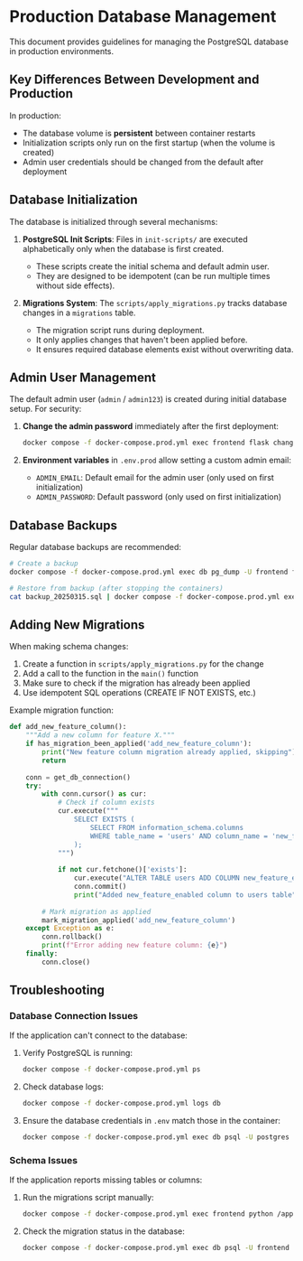 # Production Database Management

This document provides guidelines for managing the PostgreSQL database in production environments.

## Key Differences Between Development and Production

In production:
- The database volume is **persistent** between container restarts
- Initialization scripts only run on the first startup (when the volume is created)
- Admin user credentials should be changed from the default after deployment

## Database Initialization

The database is initialized through several mechanisms:

1. **PostgreSQL Init Scripts**: Files in `init-scripts/` are executed alphabetically only when the database is first created.
   - These scripts create the initial schema and default admin user.
   - They are designed to be idempotent (can be run multiple times without side effects).

2. **Migrations System**: The `scripts/apply_migrations.py` tracks database changes in a `migrations` table.
   - The migration script runs during deployment.
   - It only applies changes that haven't been applied before.
   - It ensures required database elements exist without overwriting data.

## Admin User Management

The default admin user (`admin` / `admin123`) is created during initial database setup. For security:

1. **Change the admin password** immediately after the first deployment:
   ```bash
   docker compose -f docker-compose.prod.yml exec frontend flask change-admin-password
   ```

2. **Environment variables** in `.env.prod` allow setting a custom admin email:
   - `ADMIN_EMAIL`: Default email for the admin user (only used on first initialization)
   - `ADMIN_PASSWORD`: Default password (only used on first initialization)

## Database Backups

Regular database backups are recommended:

```bash
# Create a backup
docker compose -f docker-compose.prod.yml exec db pg_dump -U frontend frontend > backup_$(date +%Y%m%d).sql

# Restore from backup (after stopping the containers)
cat backup_20250315.sql | docker compose -f docker-compose.prod.yml exec -T db psql -U frontend frontend
```

## Adding New Migrations

When making schema changes:

1. Create a function in `scripts/apply_migrations.py` for the change
2. Add a call to the function in the `main()` function
3. Make sure to check if the migration has already been applied
4. Use idempotent SQL operations (CREATE IF NOT EXISTS, etc.)

Example migration function:

```python
def add_new_feature_column():
    """Add a new column for feature X."""
    if has_migration_been_applied('add_new_feature_column'):
        print("New feature column migration already applied, skipping")
        return
    
    conn = get_db_connection()
    try:
        with conn.cursor() as cur:
            # Check if column exists
            cur.execute("""
                SELECT EXISTS (
                    SELECT FROM information_schema.columns 
                    WHERE table_name = 'users' AND column_name = 'new_feature_enabled'
                );
            """)
            
            if not cur.fetchone()['exists']:
                cur.execute("ALTER TABLE users ADD COLUMN new_feature_enabled BOOLEAN DEFAULT FALSE;")
                conn.commit()
                print("Added new_feature_enabled column to users table")
        
        # Mark migration as applied
        mark_migration_applied('add_new_feature_column')
    except Exception as e:
        conn.rollback()
        print(f"Error adding new feature column: {e}")
    finally:
        conn.close()
```

## Troubleshooting

### Database Connection Issues

If the application can't connect to the database:

1. Verify PostgreSQL is running:
   ```bash
   docker compose -f docker-compose.prod.yml ps
   ```

2. Check database logs:
   ```bash
   docker compose -f docker-compose.prod.yml logs db
   ```

3. Ensure the database credentials in `.env` match those in the container:
   ```bash
   docker compose -f docker-compose.prod.yml exec db psql -U postgres -c "SELECT usename FROM pg_user;"
   ```

### Schema Issues

If the application reports missing tables or columns:

1. Run the migrations script manually:
   ```bash
   docker compose -f docker-compose.prod.yml exec frontend python /app/scripts/apply_migrations.py
   ```

2. Check the migration status in the database:
   ```bash
   docker compose -f docker-compose.prod.yml exec db psql -U frontend frontend -c "SELECT * FROM migrations ORDER BY applied_at DESC;"
   ``` 